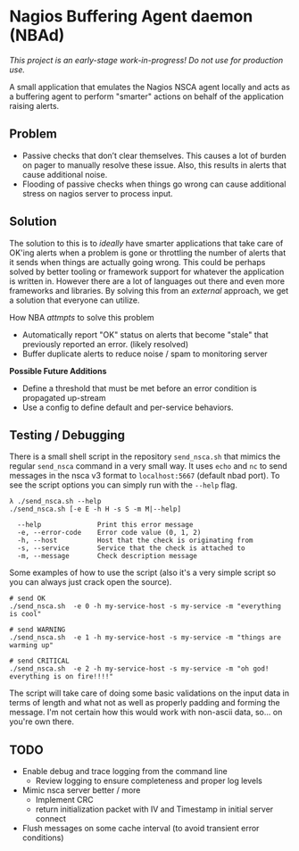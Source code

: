 # Nagios Buffering Agent daemon (NBAd)

_This project is an early-stage work-in-progress! Do not use for production use._

A small application that emulates the Nagios NSCA agent locally and acts as
a buffering agent to perform "smarter" actions on behalf of the application
raising alerts.

## Problem

+ Passive checks that don’t clear themselves. This causes a lot of
  burden on pager to manually resolve these issue. Also, this results
  in alerts that cause additional noise.
+ Flooding of passive checks when things go wrong can cause additional
  stress on nagios server to process input.


## Solution

The solution to this is to _ideally_ have smarter applications that take care of OK'ing
alerts when a problem is gone or throttling the number of alerts that it sends when things
are actually going wrong. This could be perhaps solved by better tooling or framework support
for whatever the application is written in. However there are a lot of languages out there
and even more frameworks and libraries. By solving this from an _external_ approach, we
get a solution that everyone can utilize.

How NBA _attmpts_ to solve this problem

+ Automatically report "OK" status on alerts that become "stale"
  that previously reported an error. (likely resolved)
+ Buffer duplicate alerts to reduce noise / spam to monitoring server


__Possible Future Additions__

+ Define a threshold that must be met before an error condition is propagated up-stream
+ Use a config to define default and per-service behaviors.




## Testing / Debugging

There is a small shell script in the repository `send_nsca.sh` that mimics the regular
`send_nsca` command in a very small way. It uses `echo` and `nc` to send messages in the
nsca v3 format to `localhost:5667` (default nbad port). To see the script options you can
simply run with the `--help` flag.

```
λ ./send_nsca.sh --help
./send_nsca.sh [-e E -h H -s S -m M|--help]

  --help              Print this error message
  -e, --error-code    Error code value (0, 1, 2)
  -h, --host          Host that the check is originating from
  -s, --service       Service that the check is attached to
  -m, --message       Check description message
```


Some examples of how to use the script (also it's a very simple script so you can always
just crack open the source).

```
# send OK
./send_nsca.sh  -e 0 -h my-service-host -s my-service -m "everything is cool"

# send WARNING
./send_nsca.sh  -e 1 -h my-service-host -s my-service -m "things are warming up"

# send CRITICAL
./send_nsca.sh  -e 2 -h my-service-host -s my-service -m "oh god! everything is on fire!!!!"
```

The script will take care of doing some basic validations on the input data in terms of length
and what not as well as properly padding and forming the message. I'm not certain how this would
work with non-ascii data, so... on you're own there.



## TODO

+ Enable debug and trace logging from the command line
  + Review logging to ensure completeness and proper log levels
+ Mimic nsca server better / more
  + Implement CRC
  + return initialization packet with IV and Timestamp in initial server connect
+ Flush messages on some cache interval (to avoid transient error conditions)
